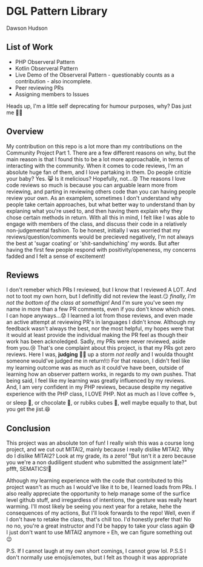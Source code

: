 # DGL Pattern Library
Dawson Hudson 

## List of Work
- PHP Observeral Pattern
- Kotlin Observeral Pattern
- Live Demo of the Observeral Pattern - questionably counts as a contribution - also incomplete.
- Peer reviewing PRs
- Assigning members to Issues

Heads up, I'm a little self deprecating for humour purposes, why? Das just me 🤷‍♀️

## Overview
My contribution on this repo is a lot more than my contributions on the Community Project Part 1. There are a few different reasons on why, but the main reason is that I found this to be a lot more approachable, in terms of interacting with the community. When it comes to code reviews, I'm an absolute huge fan of them, and I love partaking in them. Do people critizie your baby? Yes. 😸 Is it melicious? Hopefully, not...😟 The reasons I love code reviews so much is because you can arguable learn more from reviewing, and parting in reviewing others code than you can having people review your own. As an examplem, sometimes I don't understand why people take certain approaches, but what better way to understand than by explaning what you're used to, and then having them explain why they chose certain methods in return. With all this in mind, I felt like I was able to engage with members of the class, and discuss their code in a relatively non-judgemental fashion. To be honest, initially I was worried that my reviews/question/comments would be precieved negatively, I'm not always the best at 'sugar coating' or 'shit-sandwhiching' my words. But after having the first few people respond with positivity/openeness, my concerns fadded and I felt a sense of excitement!

## Reviews
I don't remeber which PRs I reviewed, but I know that I reviewed A LOT. And not to toot my own horn, but I definitly did not review the least.😏 _finally, I'm not the bottom of the class at somethign!_ And I'm sure you've seen my name in more than a few PR comments, even if you don't know which ones. I can hope anyways...😟 I learned a lot from those reviews, and even made an active attempt at reviewing PR's in languages I didn't know. Although my feedback wasn't always the best, nor the most helpful, my hopes were that it would at least provide the individual making the PR feel as though their work has been acknoledged. Sadly, my PRs were never reviewed, aside from you.😢 That's one complaint about this project, is that my PRs got zero reviews. Here I was, **judging** 👩‍⚖️ up a storm _not really_ and I woulda thought someone would've judged me in return!🙄 For that reason, I didn't feel like my learning outcome was as much as it could've have been, outside of learning how an observer pattern works, in regards to my own pushes. That being said, I feel like my learning was greatly influenced by my reviews. And, I am very confident in my PHP reviews, because despite my negative experience with the PHP class, I LOVE PHP. Not as much as I love coffee ☕, or sleep 🛌, or chocolate 🍫, or rubiks cubes 🧊, well maybe equally to that, but you get the jist.😆

## Conclusion
This project was an absolute ton of fun! I really wish this was a course long project, and we cut out MITAI2, mainly because I really dislike MITAI2. Why do I dislike MITAI2? Look at my grade, its a zero! "But isn't it a zero because you we're a non dudiligent student who submitted the assignment late?" pffft, SEMATICS!🥸

Although my learning experience with the code that contributed to this project wasn't as much as I would've like it to be, I learned loads from PRs. I also really appreciate the opportunity to help manage some of the surfice level github stuff, and irregardless of intentions, the gesture was really heart warming. I'll most likely be seeing you next year for a retake, hehe the consequences of my actions, But I'll look forwards to the repo! Well, even if I don't have to retake the class, that's chill too. I'd honestly prefer that! No no no, you're a great instructor and I'd be happy to take your class again 😅 I just don't want to use MITAI2 anymore 💀 Eh, we can figure something out 😉

P.S. If I cannot laugh at my own short comings, I cannot grow lol.
P.S.S I don't normally use emojis/emotes, but I felt as though it was appropriate
